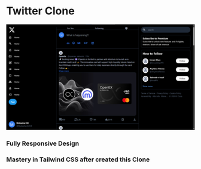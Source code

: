 <h1>Twitter Clone</h1>

<img src="demo.png" />

<h3>Fully Responsive Design</h3>
<h3>Mastery in Tailwind CSS after created this Clone</h3>
